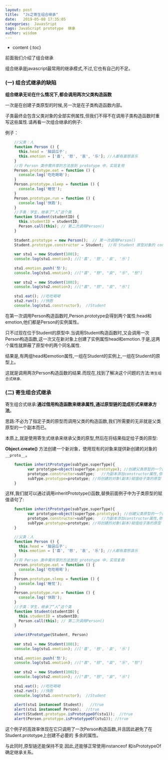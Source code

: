 ```yaml
---
layout: post
title:  "Js之寄生组合继承"
date:   2019-05-08 17:35:05
categories:  JavasSript
tags: JavaScript prototype  继承
author: wisdom
---
```


* content
{:toc}

前面我们介绍了组合继承

组合继承是javascript最常用的继承模式,不过,它也有自己的不足。




### (一) 组合式继承的缺陷

**组合继承无论在什么情况下,都会调用两次父类构造函数**

一次是在创建子类原型的时候,另一次是在子类构造函数内部。

子类最终会包含父类对象的全部实例属性,但我们不得不在调用子类构造函数时重写这些属性.请再看一次组合继承的例子:

例子：

```js
    //父类：人
    function Person () {
      this.head = '脑袋瓜子';
      this.emotion = ['喜', '怒', '哀', '乐']; //人都有喜怒哀乐
    }
    //将 Person 类中需共享的方法放到 prototype 中，实现复用
    Person.prototype.eat = function () {
      console.log('吃吃喝喝');
    }
    Person.prototype.sleep = function () {
      console.log('睡觉');
    }
    Person.prototype.run = function () {
      console.log('快跑');
    }
    //子类：学生，继承了“人”这个类
    function Student(studentID) {
      this.studentID = studentID;
      Person.call(this); // 第二次调用Person()
    }
    
    Student.prototype = new Person();  // 第一次调用Person()
    Student.prototype.constructor = Student;  //将 Student 原型对象的 constructor 指针重新指向 Student 本身
    
    var stu1 = new Student(1001);
    console.log(stu1.emotion); //['喜', '怒', '哀', '乐']
    
    stu1.emotion.push('愁');
    console.log(stu1.emotion); //["喜", "怒", "哀", "乐", "愁"]
    
    var stu2 = new Student(1002);
    console.log(stu2.emotion); //["喜", "怒", "哀", "乐"]
    
    stu1.eat(); //吃吃喝喝
    stu2.run(); //快跑
    console.log(stu1.constructor);  //Student
```    
        
在第一次调用Person构造函数时,Person.prototype会得到两个属性:head和emotion,他们都是Person的实例属性。

只不过现在位于Student的原型中.当调用Student构造函数时,又会调用一次Person构造函数,这一次又在新对象上创建了实例属性head和emotion.于是,这两个属性就屏蔽了原型中的两个同名属性.

结果是,有两组head和emotion属性,一组在Student的实例上,一组在Student的原型上。

这就是调用两次Person构造函数的结果.而现在,找到了解决这个问题的方法:`寄生组合式继承`.

### (二) 寄生组合式继承

寄生组合式继承:**通过借用构造函数来继承属性,通过原型链的混成形式来继承方法**。

思路:不必为了指定子类的原型而调用父类的构造函数,我们所需要的无非就是父类原型的一个副本而已。

本质上,就是使用寄生式继承来继承父类的原型,然后在将结果指定给子类的原型:

**Object.create()** 方法创建一个新对象，使用现有的对象来提供新创建的对象的`__proto__`。
 
```js
    function inheritPrototype(subType,superType){
          var prototype=object(superType.prototype); //创建父类原型的一个副本 等同于使用Object.create(superType.prototype)
          prototype.constructor=subType;   //为副本添加constructor属性,弥补重写原型而失去的constructor属性
          subType.prototype=prototype; //将创建的对象(副本)赋值给子类的原型
    }
```    

这样,我们就可以通过调用inheritPrototype()函数,替换前面例子中为子类原型的赋值语句了:

```js
    function inheritPrototype(subType,superType){
          var prototype=object(superType.prototype); //创建父类原型的一个副本 等同于使用Object.create(superType.prototype)
          prototype.constructor=subType;   //为副本添加constructor属性,弥补重写原型而失去的constructor属性
          subType.prototype=prototype; //将创建的对象(副本)赋值给子类的原型
    }

    //父类：人
    function Person () {
      this.head = '脑袋瓜子';
      this.emotion = ['喜', '怒', '哀', '乐']; //人都有喜怒哀乐
    }
    //将 Person 类中需共享的方法放到 prototype 中，实现复用
    Person.prototype.eat = function () {
      console.log('吃吃喝喝');
    }
    Person.prototype.sleep = function () {
      console.log('睡觉');
    }
    Person.prototype.run = function () {
      console.log('快跑');
    }
    //子类：学生，继承了“人”这个类
    function Student(studentID) {
      this.studentID = studentID;
      Person.call(this); // 第二次调用Person()
    }
    
    inheritPrototype(Student, Person)
    
    var stu1 = new Student(1001);
    console.log(stu1.emotion); //['喜', '怒', '哀', '乐']
    
    stu1.emotion.push('愁');
    console.log(stu1.emotion); //["喜", "怒", "哀", "乐", "愁"]
    
    var stu2 = new Student(1002);
    console.log(stu2.emotion); //["喜", "怒", "哀", "乐"]
    
    stu1.eat(); //吃吃喝喝
    stu2.run(); //快跑
    console.log(stu1.constructor);  //Student
    
    alert(stu1 instanceof Student);   //true
    alert(stu1 instanceof Person);  //true
    alert(Student.prototype.isPrototypeOf(stu1));  //true
    alert(Person.prototype.isPrototypeOf(stu1)); //true
```    
    
这个例子的高效率体现在它只调用了一次Person构造函数,并且因此避免了在Student.prototype上创建不必要的 多余的属性。

与此同时,原型链还能保持不变.因此,还能够正常使用instanceof 和isPrototypeOf确定继承关系。   
